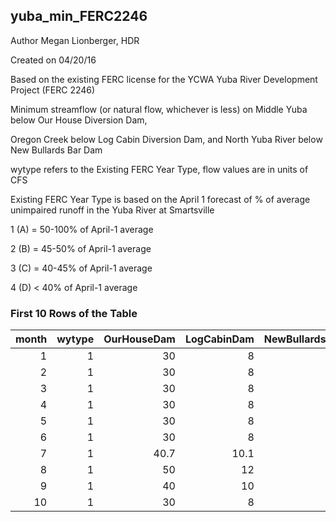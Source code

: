 ## yuba_min_FERC2246
Author Megan Lionberger, HDR

Created on 04/20/16

Based on the existing FERC license for the YCWA Yuba River Development Project (FERC 2246)

Minimum streamflow (or natural flow, whichever is less) on Middle Yuba below Our House Diversion Dam,

Oregon Creek below Log Cabin Diversion Dam, and North Yuba River below New Bullards Bar Dam

wytype refers to the Existing FERC Year Type, flow values are in units of CFS

Existing FERC Year Type is based on the April 1 forecast of % of average unimpaired runoff in the Yuba River at Smartsville

1 (A) = 50-100% of April-1 average

2 (B) = 45-50% of April-1 average

3 (C) = 40-45% of April-1 average

4 (D) < 40% of April-1 average

### First 10 Rows of the Table
|   month |   wytype |   OurHouseDam |   LogCabinDam |   NewBullardsDam |
|--------:|---------:|--------------:|--------------:|-----------------:|
|       1 |        1 |          30   |           8   |                5 |
|       2 |        1 |          30   |           8   |                5 |
|       3 |        1 |          30   |           8   |                5 |
|       4 |        1 |          30   |           8   |                5 |
|       5 |        1 |          30   |           8   |                5 |
|       6 |        1 |          30   |           8   |                5 |
|       7 |        1 |          40.7 |          10.1 |                5 |
|       8 |        1 |          50   |          12   |                5 |
|       9 |        1 |          40   |          10   |                5 |
|      10 |        1 |          30   |           8   |                5 |